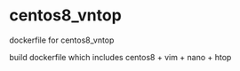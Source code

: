 # centos8_vntop
dockerfile for centos8_vntop

build dockerfile which includes centos8 + vim + nano + htop
